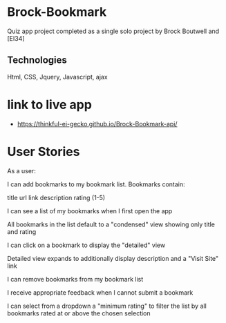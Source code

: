 # Brock-Bookmark 

Quiz app project completed as a single solo project by Brock Boutwell and [EI34]

## Technologies

Html, CSS, Jquery, Javascript, ajax

# link to live app 
* https://thinkful-ei-gecko.github.io/Brock-Bookmark-api/

# User Stories
As a user:

I can add bookmarks to my bookmark list.
Bookmarks contain:

title
url link
description
rating (1-5)

I can see a list of my bookmarks when I first open the app

All bookmarks in the list default to a "condensed" view showing only title and rating

I can click on a bookmark to display the "detailed" view

Detailed view expands to additionally display description and a "Visit Site" link

I can remove bookmarks from my bookmark list

I receive appropriate feedback when I cannot submit a bookmark

I can select from a dropdown a "minimum rating" to filter the list by all bookmarks rated at or above the chosen selection
